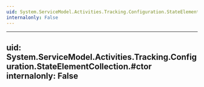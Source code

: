 ```yaml
---
uid: System.ServiceModel.Activities.Tracking.Configuration.StateElementCollection
internalonly: False
---
```


---
uid: System.ServiceModel.Activities.Tracking.Configuration.StateElementCollection.#ctor
internalonly: False
---

